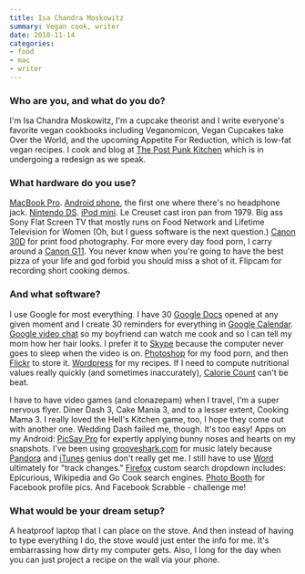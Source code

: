 ```yaml
---
title: Isa Chandra Moskowitz
summary: Vegan cook, writer
date: 2010-11-14
categories:
- food
- mac
- writer
---
```


### Who are you, and what do you do?

I'm Isa Chandra Moskowitz, I'm a cupcake theorist and I write everyone's favorite vegan cookbooks including Veganomicon, Vegan Cupcakes take Over the World, and the upcoming Appetite For Reduction, which is low-fat vegan recipes. I cook and blog at [The Post Punk Kitchen](http://theppk.com/ "The vegan cooking and baking website.") which is in undergoing a redesign as we speak.

### What hardware do you use?

[MacBook Pro][macbook-pro]. [Android phone][g1], the first one where there's no headphone jack. [Nintendo DS][ds]. [iPod mini][ipod-mini]. Le Creuset cast iron pan from 1979. Big ass Sony Flat Screen TV that mostly runs on Food Network and Lifetime Television for Women (Oh, but I guess software is the next question.) [Canon 30D][eos-30d] for print food photography. For more every day food porn, I carry around a [Canon G11][powershot-g11]. You never know when you're going to have the best pizza of your life and god forbid you should miss a shot of it. Flipcam for recording short cooking demos.

### And what software?

I use Google for most everything. I have 30 [Google Docs][google-docs] opened at any given moment and I create 30 reminders for everything in [Google Calendar][google-calendar]. [Google video chat][google-talk] so my boyfriend can watch me cook and so I can tell my mom how her hair looks. I prefer it to [Skype][] because the computer never goes to sleep when the video is on. [Photoshop][] for my food porn, and then [Flickr][] to store it. [Wordpress][] for my recipes. If I need to compute nutritional values really quickly (and sometimes inaccurately), [Calorie Count](http://caloriecount.about.com/cc/recipe_analysis.php "A too lfor tracking calories in a recipe.") can't be beat.

I have to have video games (and clonazepam) when I travel, I'm a super nervous flyer. Diner Dash 3, Cake Mania 3, and to a lesser extent, Cooking Mama 3. I really loved the Hell's Kitchen game, too, I hope they come out with another one. Wedding Dash failed me, though. It's too easy! Apps on my Android: [PicSay Pro][picsay-pro] for expertly applying bunny noses and hearts on my snapshots. I've been using [grooveshark.com][grooveshark] for music lately because [Pandora][] and [iTunes][] genius don't really get me. I still have to use [Word][] ultimately for "track changes." [Firefox][] custom search dropdown includes: Epicurious, Wikipedia and Go Cook search engines. [Photo Booth][photo-booth] for Facebook profile pics. And Facebook Scrabble - challenge me!

### What would be your dream setup?

A heatproof laptop that I can place on the stove. And then instead of having to type everything I do, the stove would just enter the info for me. It's embarrassing how dirty my computer gets. Also, I long for the day when you can just project a recipe on the wall via your phone.

[ds]: https://www.nintendo.com/ds/ "A portable gaming console."
[eos-30d]: https://www.usa.canon.com/cusa/support/consumer/eos_slr_camera_systems/eos_digital_slr_cameras/eos_30d "An 8.2 megapixel digital SLR."
[firefox]: https://www.mozilla.org/en-US/firefox/new/ "A cross-platform open-source web browser."
[flickr]: https://www.flickr.com/ "A photo sharing website."
[g1]: https://en.wikipedia.org/wiki/HTC_Dream "An Android smartphone."
[google-calendar]: https://en.wikipedia.org/wiki/Google_Calendar "A web-based calendar client."
[google-docs]: https://en.wikipedia.org/wiki/Google_Docs "A web-based office suite."
[google-talk]: https://en.wikipedia.org/wiki/Google_Talk "Google's own audio/video/text chat system."
[grooveshark]: https://en.wikipedia.org/wiki/Grooveshark "A music streaming service."
[ipod-mini]: https://en.wikipedia.org/wiki/IPod_Mini "A mid-range audio player."
[itunes]: https://www.apple.com/itunes/ "A jukebox application and online store."
[macbook-pro]: https://www.apple.com/macbook-pro/ "A laptop."
[pandora]: http://www.pandora.com/ "A personalised Internet radio station."
[photo-booth]: https://en.wikipedia.org/wiki/Photo_Booth "Software to take photos using the built-in camera of recent Macs."
[photoshop]: https://www.adobe.com/products/photoshop.html "A bitmap image editor."
[picsay-pro]: http://www.picsaypro.com/ "Photo editing software for Android."
[powershot-g11]: https://www.usa.canon.com/cusa/consumer/products/cameras/digital_cameras/powershot_g11 "A 10 megapixel digital camera."
[skype]: https://www.skype.com/en/ "Voice and video chat software."
[word]: https://products.office.com/en-us/word "A document editor."
[wordpress]: https://wordpress.com/ "Weblog publishing software."
